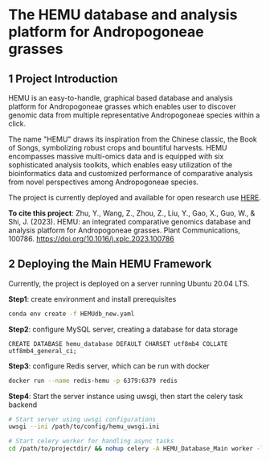 # The HEMU database and analysis platform for Andropogoneae grasses

## 1 Project Introduction

HEMU is an easy-to-handle, graphical based database and analysis platform for Andropogoneae grasses which enables user to discover genomic data from multiple representative Andropogoneae species within a click.

The name "HEMU" draws its inspiration from the Chinese classic, the Book of Songs, symbolizing robust crops and bountiful harvests. HEMU encompasses massive multi-omics data and is equipped with six sophisticated analysis toolkits, which enables easy utilization of the bioinformatics data and customized performance of comparative analysis from novel perspectives among Andropogoneae species.

The project is currently deployed and available for open research use [HERE](https://shijunpenglab.com/HEMUdb/).  

**To cite this project**:
Zhu, Y., Wang, Z., Zhou, Z., Liu, Y., Gao, X., Guo, W., & Shi, J. (2023). HEMU: an integrated comparative genomics database and analysis platform for Andropogoneae grasses. Plant Communications, 100786. https://doi.org/10.1016/j.xplc.2023.100786 


## 2 Deploying the Main HEMU Framework

Currently, the project is deployed on a server running Ubuntu 20.04 LTS.

**Step1**: create environment and install prerequisites

```bash
conda env create -f HEMUdb_new.yaml
```

**Step2**: configure MySQL server, creating a database for data storage

```mysql
CREATE DATABASE hemu_database DEFAULT CHARSET utf8mb4 COLLATE utf8mb4_general_ci;
```

**Step3**: configure Redis server, which can be run with docker

```bash
docker run --name redis-hemu -p 6379:6379 redis
```

**Step4**: Start the server instance using uwsgi, then start the celery task backend

```bash
# Start server using uwsgi configurations
uwsgi --ini /path/to/config/hemu_uwsgi.ini

# Start celery worker for handling async tasks
cd /path/to/projectdir/ && nohup celery -A HEMU_Database_Main worker -l info > /path/to/logdir/hemu_celery.log 
```
